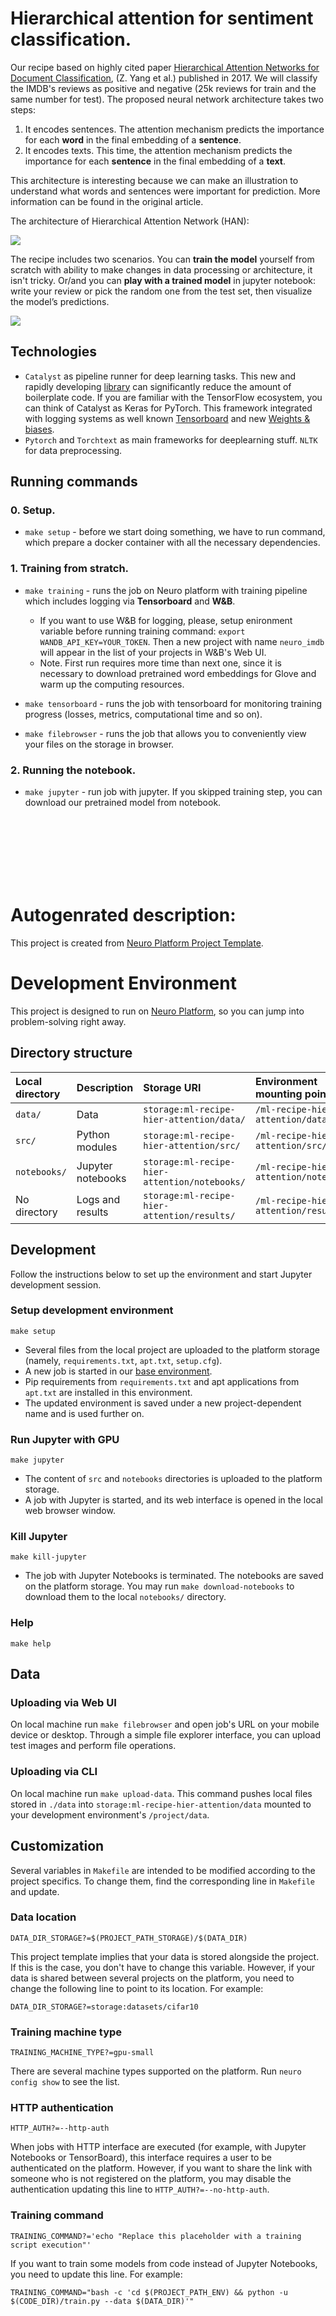 # Hierarchical attention for sentiment classification.

Our recipe based on highly cited paper
[Hierarchical Attention Networks for Document Classification](https://arxiv.org/abs/1608.07775),
(Z. Yang et al.) published in 2017. We will classify the IMDB's reviews as positive and negative
(25k reviews for train and the same number for test). The proposed neural network architecture takes two steps:
1. It encodes sentences. The attention mechanism predicts the importance for each **word** in the final embedding of a **sentence**.
2. It encodes texts. This time, the attention mechanism predicts the importance for each **sentence** in the final embedding of a **text**.

This architecture is interesting because we can make an illustration to understand what words and sentences were
important for prediction. More information can be found in the original article.

The architecture of Hierarchical Attention Network (HAN):

![](img/scheme.png)

The recipe includes two scenarios. You can **train the model** yourself from scratch with
ability to make changes in data processing or architecture, it isn't tricky.
Or/and you can **play with a trained model** in jupyter notebook: write your review or pick the random one from 
the test set, then visualize the model’s predictions.

![](img/visualization.png)

## Technologies
* `Catalyst` as pipeline runner for deep learning tasks. This new and rapidly developing [library](https://github.com/catalyst-team/catalyst) can significantly reduce the amount of boilerplate code. If you are familiar with the TensorFlow ecosystem,
 you can think of Catalyst as Keras for PyTorch. This framework
integrated with logging systems as well known [Tensorboard](https://www.tensorflow.org/tensorboard)
 and new [Weights & biases](https://www.wandb.com/).
* `Pytorch` and `Torchtext` as main frameworks for deeplearning stuff. `NLTK` for data preprocessing.


## Running commands

### 0. Setup.

* `make setup` - before we start doing something, we have to run command, which prepare a docker container with all the necessary dependencies.

### 1. Training from stratch.

* `make training` - runs the job on Neuro platform with training pipeline which includes logging via **Tensorboard** and **W&B**.
    * If you want to use W&B for logging, please, setup enironment variable before running training command:
     `export WANDB_API_KEY=YOUR_TOKEN`. Then a new project with name `neuro_imdb` will appear in the list of your projects in W&B's Web UI.
    * Note. First run requires more time than next one, since it is necessary to download pretrained word embeddings for Glove and warm up the computing resources.

* `make tensorboard` -  runs the job with tensorboard for monitoring training progress (losses, metrics, computational time and so on).

* `make filebrowser` - runs the job that allows you to conveniently view your files on the storage in browser.

### 2. Running the notebook.

* `make jupyter` - run job with jupyter. If you skipped training step, you can download our pretrained model from notebook.



<br/><br/>
<br/><br/>
<br/><br/>

# Autogenrated description:

This project is created from 
[Neuro Platform Project Template](https://github.com/neuromation/cookiecutter-neuro-project).

# Development Environment

This project is designed to run on [Neuro Platform](https://neu.ro), so you can jump into problem-solving right away.

## Directory structure

| Local directory                      | Description       | Storage URI                                                                  | Environment mounting point |
|:------------------------------------ |:----------------- |:---------------------------------------------------------------------------- |:-------------------------- | 
| `data/`                              | Data              | `storage:ml-recipe-hier-attention/data/`                              | `/ml-recipe-hier-attention/data/` | 
| `src/` | Python modules    | `storage:ml-recipe-hier-attention/src/` | `/ml-recipe-hier-attention/src/` |
| `notebooks/`                         | Jupyter notebooks | `storage:ml-recipe-hier-attention/notebooks/`                         | `/ml-recipe-hier-attention/notebooks/` |
| No directory                         | Logs and results  | `storage:ml-recipe-hier-attention/results/`                           | `/ml-recipe-hier-attention/results/` |

## Development

Follow the instructions below to set up the environment and start Jupyter development session.

### Setup development environment 

`make setup`

* Several files from the local project are uploaded to the platform storage (namely, `requirements.txt`, 
  `apt.txt`, `setup.cfg`).
* A new job is started in our [base environment](https://hub.docker.com/r/neuromation/base). 
* Pip requirements from `requirements.txt` and apt applications from `apt.txt` are installed in this environment.
* The updated environment is saved under a new project-dependent name and is used further on.

### Run Jupyter with GPU 

`make jupyter`

* The content of `src` and `notebooks` directories is uploaded to the platform storage.
* A job with Jupyter is started, and its web interface is opened in the local web browser window.

### Kill Jupyter

`make kill-jupyter`

* The job with Jupyter Notebooks is terminated. The notebooks are saved on the platform storage. You may run 
  `make download-notebooks` to download them to the local `notebooks/` directory.

### Help

`make help`

## Data

### Uploading via Web UI

On local machine run `make filebrowser` and open job's URL on your mobile device or desktop.
Through a simple file explorer interface, you can upload test images and perform file operations.

### Uploading via CLI

On local machine run `make upload-data`. This command pushes local files stored in `./data`
into `storage:ml-recipe-hier-attention/data` mounted to your development environment's `/project/data`.

## Customization

Several variables in `Makefile` are intended to be modified according to the project specifics. 
To change them, find the corresponding line in `Makefile` and update.

### Data location

`DATA_DIR_STORAGE?=$(PROJECT_PATH_STORAGE)/$(DATA_DIR)`

This project template implies that your data is stored alongside the project. If this is the case, you don't 
have to change this variable. However, if your data is shared between several projects on the platform, 
you need to change the following line to point to its location. For example:

`DATA_DIR_STORAGE?=storage:datasets/cifar10`

### Training machine type

`TRAINING_MACHINE_TYPE?=gpu-small`

There are several machine types supported on the platform. Run `neuro config show` to see the list.

### HTTP authentication

`HTTP_AUTH?=--http-auth`

When jobs with HTTP interface are executed (for example, with Jupyter Notebooks or TensorBoard), this interface requires
a user to be authenticated on the platform. However, if you want to share the link with someone who is not registered on
the platform, you may disable the authentication updating this line to `HTTP_AUTH?=--no-http-auth`.

### Training command

`TRAINING_COMMAND?='echo "Replace this placeholder with a training script execution"'`

If you want to train some models from code instead of Jupyter Notebooks, you need to update this line. For example:

`TRAINING_COMMAND="bash -c 'cd $(PROJECT_PATH_ENV) && python -u $(CODE_DIR)/train.py --data $(DATA_DIR)'"`

